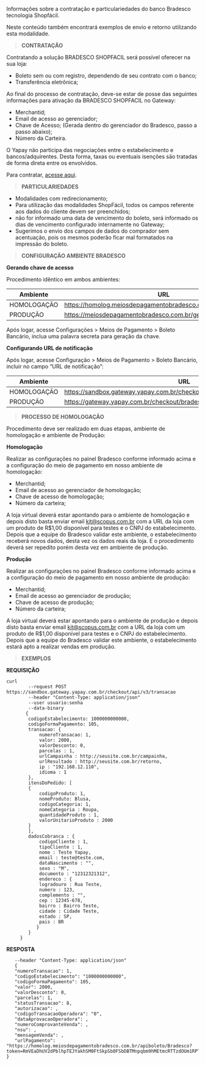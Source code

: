 Informações sobre a contratação e particulariedades do banco Bradesco tecnologia Shopfácil.

Neste conteúdo também encontrará exemplos de envio e retorno utilizando esta modalidade.

> **CONTRATAÇÃO**

Contratando a solução BRADESCO SHOPFACIL será possível oferecer na sua loja:

* Boleto sem ou com registro, dependendo de seu contrato com o banco;
* Transferência eletrônica;


Ao final do processo de contratação, deve-se estar de posse das seguintes informações para ativação da BRADESCO SHOPFACIL no Gateway:

* Merchantid;
* Email de acesso ao gerenciador;
* Chave de Acesso; (Gerada dentro do gerenciador do Bradesco, passo a passo abaixo);
* Número da Carteira.

O Yapay não participa das negociações entre o estabelecimento e bancos/adquirentes. Desta forma, taxas ou eventuais isenções são tratadas de forma direta entre os envolvidos.

Para contratar, [acesse aqui](https://banco.bradesco/html/classic/index.shtm).

> **PARTICULARIEDADES**

* Modalidades com redirecionamento;
* Para utilização das modalidades ShopFácil, todos os campos referente aos dados do cliente devem ser preenchidos;
*  não for informado uma data de vencimento do boleto, será informado os dias de vencimento configurado internamente no Gateway;
* Sugerimos o envio dos campos de dados do comprador sem acentuação, pois os mesmos poderão ficar mal formatados na impressão do boleto.

> **CONFIGURAÇÃO AMBIENTE BRADESCO**

**Gerando chave de acesso**

Procedimento idêntico em ambos ambientes:

Ambiente|  URL
------- | ----------
HOMOLOGAÇÃO|	https://homolog.meiosdepagamentobradesco.com.br/gerenciadorapi
PRODUÇÃO|https://meiosdepagamentobradesco.com.br/gerenciadorapi

Após logar, acesse Configurações > Meios de Pagamento > Boleto Bancário, inclua uma palavra secreta para geração da chave.


**Configurando URL de notificação**

Após logar, acesse Configuração > Meios de Pagamento > Boleto Bancário, incluir no campo “URL de notificação”:

Ambiente|  URL
------- | ---------
HOMOLOGAÇÃO|	https://sandbox.gateway.yapay.com.br/checkout/bradesco/confirmaBoletoRegistro
PRODUÇÃO|	https://gateway.yapay.com.br/checkout/bradesco/confirmaBoletoRegistro

> **PROCESSO DE HOMOLOGAÇÃO**

Procedimento deve ser realizado em duas etapas, ambiente de homologação e ambiente de Produção:

**Homologação**

Realizar as configurações no painel Bradesco conforme informado acima e a configuração do meio de pagamento em nosso ambiente de homologação:

* Merchantid;
* Email de acesso ao gerenciador de homologação;
* Chave de acesso de homologação;
* Número da carteira;

A loja virtual deverá estar apontando para o ambiente de homologação e depois disto basta enviar email kit@scopus.com.br com a URL da loja com um produto de R$1,00 disponível para testes e o CNPJ do estabelecimento. Depois que a equipe do Bradesco validar este ambiente, o estabelecimento receberá novos dados, desta vez os dados reais da loja. E o procedimento deverá ser repedito porém desta vez em ambiente de produção.

**Produção**

Realizar as configurações no painel Bradesco conforme informado acima e a configuração do meio de pagamento em nosso ambiente de produção:

* Merchantid;
* Email de acesso ao gerenciador de produção;
* Chave de acesso de produção;
* Número da carteira;

A loja virtual deverá estar apontando para o ambiente de produção e depois disto basta enviar email kit@scopus.com.br com a URL da loja com um produto de R$1,00 disponível para testes e o CNPJ do estabelecimento. Depois que a equipe do Bradesco validar este ambiente, o estabelecimento estará apto a realizar vendas em produção.

> **EXEMPLOS**

**REQUISIÇÃO**

```curl
curl
        --request POST https://sandbox.gateway.yapay.com.br/checkout/api/v3/transacao
        --header "Content-Type: application/json"
        --user usuario:senha
        --data-binary
       {
        codigoEstabelecimento: 1000000000000,
        codigoFormaPagamento: 105,
        transacao: {
            numeroTransacao: 1,
            valor: 2000,
            valorDesconto: 0,
            parcelas : 1,
            urlCampainha : http://seusite.com.br/campainha,
            urlResultado : http://seusite.com.br/retorno,
            ip : "192.168.12.110",
            idioma : 1
        },
        itensDoPedido: [
        {
            codigoProduto: 1,
            nomeProduto: Blusa,
            codigoCategoria: 1,
            nomeCategoria : Roupa,
            quantidadeProduto : 1,
            valorUnitarioProduto : 2000
        }
        ],
        dadosCobranca : {
            codigoCliente : 1,
            tipoCliente : 1,
            nome : Teste Yapay,
            email : teste@teste.com,
            dataNascimento : "",
            sexo : "M",
            documento : "12312321312",
            endereco : {
            logradouro : Rua Teste,
            numero : 123,
            complemento : "",
            cep : 12345-678,
            bairro : Bairro Teste,
            cidade : Cidade Teste,
            estado : SP,
            pais : BR
           }
        }
     }
```

**RESPOSTA**

```curl
   --header "Content-Type: application/json"
   {
   "numeroTransacao": 1,
   "codigoEstabelecimento": "1000000000000",
   "codigoFormaPagamento": 105,
   "valor": 2000,
   "valorDesconto": 0,
   "parcelas": 1,
   "statusTransacao": 8,
   "autorizacao": ,
   "codigoTransacaoOperadora": "0",
   "dataAprovacaoOperadora": ,
   "numeroComprovanteVenda": ,
   "nsu": ,
   "mensagemVenda": ,
   "urlPagamento": "https://homolog.meiosdepagamentobradesco.com.br/apiboleto/Bradesco?token=RmVEaDhUV2dPblhpTEJYakhSM0FtSkpSb0FSbDBTMnpqbm9hMEtmcRTTzdOUm1RPT0."
}
```
